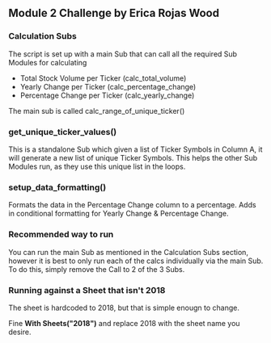 ## Module 2 Challenge by Erica Rojas Wood

### Calculation Subs
The script is set up with a main Sub that can call all the required Sub Modules for calculating
- Total Stock Volume per Ticker (calc_total_volume)
- Yearly Change per Ticker (calc_percentage_change)
- Percentage Change per Ticker (calc_yearly_change)

The main sub is called calc_range_of_unique_ticker()

### get_unique_ticker_values()
This is a standalone Sub which given a list of Ticker Symbols in Column A, it will generate a new list of unique Ticker Symbols. This helps the other Sub Modules run, as they use this unique list in the loops.


### setup_data_formatting()
Formats the data in the Percentage Change column to a percentage.
Adds in conditional formatting for Yearly Change & Percentage Change.

### Recommended way to run
You can run the main Sub as mentioned in the Calculation Subs section, however it is best to only run each of the calcs individually via the main Sub.
To do this, simply remove the Call to 2 of the 3 Subs.


### Running against a Sheet that isn't 2018
The sheet is hardcoded to 2018, but that is simple enougn to change.

Fine **With Sheets("2018")** and replace 2018 with the sheet name you desire.
